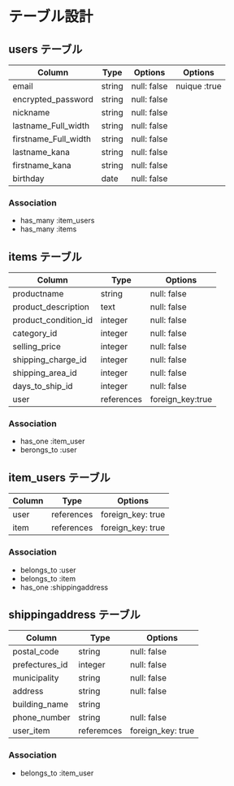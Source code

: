 # テーブル設計

## users テーブル

| Column               | Type     |  Options     |  Options      |
| -------------------  | -------- | ------------ | ------------- |
| email                | string   | null: false  | nuique :true  |
| encrypted_password   | string   | null: false  |               |
| nickname             | string   | null: false  |               | 
| lastname_Full_width  | string   | null: false  |               |
| firstname_Full_width | string   | null: false  |               |
| lastname_kana        | string   | null: false  |               |
| firstname_kana       | string   | null: false  |               |
| birthday             | date     | null: false  |               |

### Association

- has_many :item_users
- has_many :items

##  items テーブル

| Column                    | Type               |  Options         |
| --------------------------| ------------------ | ---------------- |
| productname               | string             | null: false      |
| product_description       | text               | null: false      |
| product_condition_id      | integer            | null: false      |
| category_id               | integer            | null: false      |
| selling_price             | integer            | null: false      |
| shipping_charge_id        | integer            | null: false      |
| shipping_area_id          | integer            | null: false      |
| days_to_ship_id           | integer            | null: false      |
| user                      | references         | foreign_key:true |

### Association

- has_one :item_user
- berongs_to :user 



## item_users テーブル

| Column           | Type               |  Options          |
| -----------------| ------------------ | ----------------- |
| user             | references         | foreign_key: true |
| item             | references         | foreign_key: true |

### Association

- belongs_to :user
- belongs_to :item
- has_one :shippingaddress

## shippingaddress テーブル

| Column           | Type               |  Options          |
| -----------------| ------------------ | ----------------- |
| postal_code      | string             | null: false       |
| prefectures_id   | integer            | null: false       |
| municipality     | string             | null: false       |
| address          | string             | null: false       |
| building_name    | string             |                   |
| phone_number     | string             | null: false       |
| user_item        | referemces         | foreign_key: true |

### Association

- belongs_to :item_user
